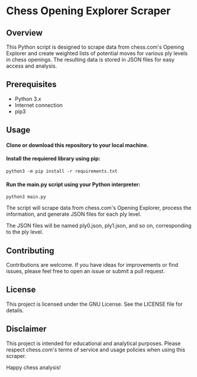 # Chess Opening Explorer Scraper
## Overview
This Python script is designed to scrape data from chess.com's Opening Explorer and create weighted lists of potential moves for various ply levels in chess openings. The resulting data is stored in JSON files for easy access and analysis.

## Prerequisites
- Python 3.x
- Internet connection
- pip3

## Usage
#### Clone or download this repository to your local machine.

#### Install the requiered library using pip:
```{bash}
python3 -m pip install -r requirements.txt
```

#### Run the main.py script using your Python interpreter:
```{bash}
python3 main.py
```
The script will scrape data from chess.com's Opening Explorer, process the information, and generate JSON files for each ply level.

The JSON files will be named ply0.json, ply1.json, and so on, corresponding to the ply level.

## Contributing
Contributions are welcome. If you have ideas for improvements or find issues, please feel free to open an issue or submit a pull request.

## License
This project is licensed under the GNU License. See the LICENSE file for details.

## Disclaimer
This project is intended for educational and analytical purposes. Please respect chess.com's terms of service and usage policies when using this scraper.

Happy chess analysis!
